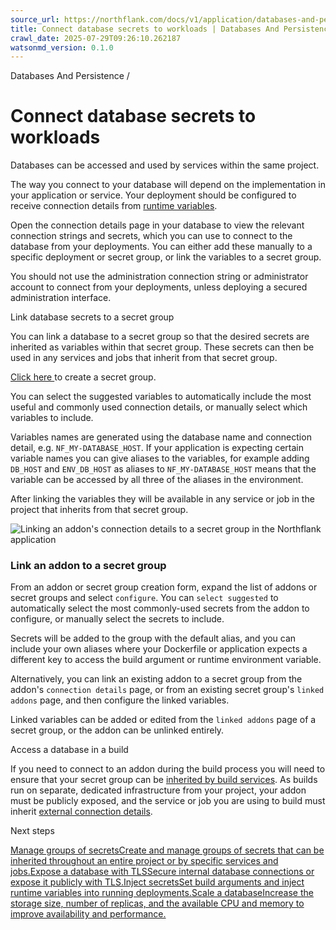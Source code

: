 ```yaml
---
source_url: https://northflank.com/docs/v1/application/databases-and-persistence/connect-database-secrets-to-workloads
title: Connect database secrets to workloads | Databases And Persistence | Northflank Application docs
crawl_date: 2025-07-29T09:26:10.262187
watsonmd_version: 0.1.0
---
```


Databases And Persistence / 

# Connect database secrets to workloads

Databases can be accessed and used by services within the same project.

The way you connect to your database will depend on the implementation in your application or service. Your deployment should be configured to receive connection details from [runtime variables](../secure/inject-secrets#runtime-variables).

Open the connection details page in your database to view the relevant connection strings and secrets, which you can use to connect to the database from your deployments. You can either add these manually to a specific deployment or secret group, or link the variables to a secret group.

You should not use the administration connection string or administrator account to connect from your deployments, unless deploying a secured administration interface.

Link database secrets to a secret group

You can link a database to a secret group so that the desired secrets are inherited as variables within that secret group. These secrets can then be used in any services and jobs that inherit from that secret group.

[Click here ](https://app.northflank.com/s/project/create/secret) to create a secret group.

You can select the suggested variables to automatically include the most useful and commonly used connection details, or manually select which variables to include.

Variables names are generated using the database name and connection detail, e.g. `NF_MY-DATABASE_HOST`. If your application is expecting certain variable names you can give aliases to the variables, for example adding `DB_HOST` and `ENV_DB_HOST` as aliases to `NF_MY-DATABASE_HOST` means that the variable can be accessed by all three of the aliases in the environment.

After linking the variables they will be available in any service or job in the project that inherits from that secret group.

![Linking an addon's connection details to a secret group in the Northflank application](https://assets.northflank.com/documentation/v1/application/databases-and-persistence/connect-database-secrets-to-workloads/link-addon-to-secret-group.png)

### Link an addon to a secret group

From an addon or secret group creation form, expand the list of addons or secret groups and select `configure`. You can `select suggested` to automatically select the most commonly-used secrets from the addon to configure, or manually select the secrets to include.

Secrets will be added to the group with the default alias, and you can include your own aliases where your Dockerfile or application expects a different key to access the build argument or runtime environment variable.

Alternatively, you can link an existing addon to a secret group from the addon's `connection details` page, or from an existing secret group's `linked addons` page, and then configure the linked variables.

Linked variables can be added or edited from the `linked addons` page of a secret group, or the addon can be unlinked entirely.

Access a database in a build

If you need to connect to an addon during the build process you will need to ensure that your secret group can be [inherited by build services](../secure/manage-secret-groups#secret-group-type). As builds run on separate, dedicated infrastructure from your project, your addon must be publicly exposed, and the service or job you are using to build must inherit [external connection details](access-a-database#expose-a-database-publicly).

Next steps

[Manage groups of secretsCreate and manage groups of secrets that can be inherited throughout an entire project or by specific services and jobs.](/docs/v1/application/secure/manage-secret-groups)[Expose a database with TLSSecure internal database connections or expose it publicly with TLS.](/docs/v1/application/databases-and-persistence/access-a-database)[Inject secretsSet build arguments and inject runtime variables into running deployments.](/docs/v1/application/secure/inject-secrets)[Scale a databaseIncrease the storage size, number of replicas, and the available CPU and memory to improve availability and performance.](/docs/v1/application/databases-and-persistence/scale-a-database)